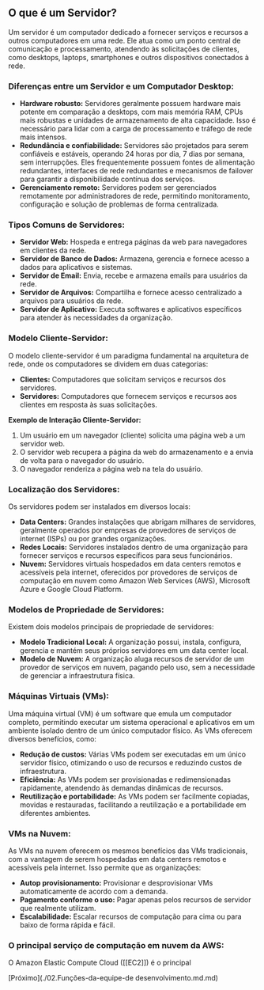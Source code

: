 ## O que é um Servidor?

Um servidor é um computador dedicado a fornecer serviços e recursos a outros computadores em uma rede. Ele atua como um ponto central de comunicação e processamento, atendendo às solicitações de clientes, como desktops, laptops, smartphones e outros dispositivos conectados à rede.

### Diferenças entre um Servidor e um Computador Desktop:

- **Hardware robusto:** Servidores geralmente possuem hardware mais potente em comparação a desktops, com mais memória RAM, CPUs mais robustas e unidades de armazenamento de alta capacidade. Isso é necessário para lidar com a carga de processamento e tráfego de rede mais intensos.
- **Redundância e confiabilidade:** Servidores são projetados para serem confiáveis ​​e estáveis, operando 24 horas por dia, 7 dias por semana, sem interrupções. Eles frequentemente possuem fontes de alimentação redundantes, interfaces de rede redundantes e mecanismos de failover para garantir a disponibilidade contínua dos serviços.
- **Gerenciamento remoto:** Servidores podem ser gerenciados remotamente por administradores de rede, permitindo monitoramento, configuração e solução de problemas de forma centralizada.

### Tipos Comuns de Servidores:

- **Servidor Web:** Hospeda e entrega páginas da web para navegadores em clientes da rede.
- **Servidor de Banco de Dados:** Armazena, gerencia e fornece acesso a dados para aplicativos e sistemas.
- **Servidor de Email:** Envia, recebe e armazena emails para usuários da rede.
- **Servidor de Arquivos:** Compartilha e fornece acesso centralizado a arquivos para usuários da rede.
- **Servidor de Aplicativo:** Executa softwares e aplicativos específicos para atender às necessidades da organização.

### Modelo Cliente-Servidor:

O modelo cliente-servidor é um paradigma fundamental na arquitetura de rede, onde os computadores se dividem em duas categorias:

- **Clientes:** Computadores que solicitam serviços e recursos dos servidores.
- **Servidores:** Computadores que fornecem serviços e recursos aos clientes em resposta às suas solicitações.

**Exemplo de Interação Cliente-Servidor:**

1. Um usuário em um navegador (cliente) solicita uma página web a um servidor web.
2. O servidor web recupera a página da web do armazenamento e a envia de volta para o navegador do usuário.
3. O navegador renderiza a página web na tela do usuário.

### Localização dos Servidores:

Os servidores podem ser instalados em diversos locais:

- **Data Centers:** Grandes instalações que abrigam milhares de servidores, geralmente operados por empresas de provedores de serviços de internet (ISPs) ou por grandes organizações.
- **Redes Locais:** Servidores instalados dentro de uma organização para fornecer serviços e recursos específicos para seus funcionários.
- **Nuvem:** Servidores virtuais hospedados em data centers remotos e acessíveis pela internet, oferecidos por provedores de serviços de computação em nuvem como Amazon Web Services (AWS), Microsoft Azure e Google Cloud Platform.

### Modelos de Propriedade de Servidores:

Existem dois modelos principais de propriedade de servidores:

- **Modelo Tradicional Local:** A organização possui, instala, configura, gerencia e mantém seus próprios servidores em um data center local.
- **Modelo de Nuvem:** A organização aluga recursos de servidor de um provedor de serviços em nuvem, pagando pelo uso, sem a necessidade de gerenciar a infraestrutura física.

### Máquinas Virtuais (VMs):

Uma máquina virtual (VM) é um software que emula um computador completo, permitindo executar um sistema operacional e aplicativos em um ambiente isolado dentro de um único computador físico. As VMs oferecem diversos benefícios, como:

- **Redução de custos:** Várias VMs podem ser executadas em um único servidor físico, otimizando o uso de recursos e reduzindo custos de infraestrutura.
- **Eficiência:** As VMs podem ser provisionadas e redimensionadas rapidamente, atendendo às demandas dinâmicas de recursos.
- **Reutilização e portabilidade:** As VMs podem ser facilmente copiadas, movidas e restauradas, facilitando a reutilização e a portabilidade em diferentes ambientes.

### VMs na Nuvem:

As VMs na nuvem oferecem os mesmos benefícios das VMs tradicionais, com a vantagem de serem hospedadas em data centers remotos e acessíveis pela internet. Isso permite que as organizações:

- **Autop provisionamento:** Provisionar e desprovisionar VMs automaticamente de acordo com a demanda.
- **Pagamento conforme o uso:** Pagar apenas pelos recursos de servidor que realmente utilizam.
- **Escalabilidade:** Escalar recursos de computação para cima ou para baixo de forma rápida e fácil.

### O principal serviço de computação em nuvem da AWS:

O Amazon Elastic Compute Cloud ([[EC2]]) é o principal

[Próximo](./02.Funções-da-equipe-de desenvolvimento.md.md)




